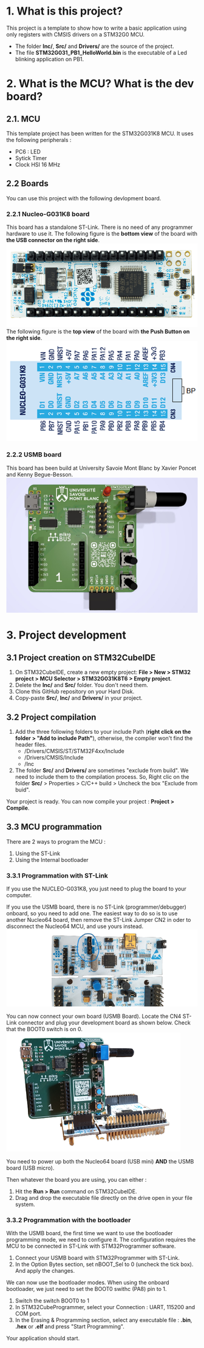 # 1. What is this project?
This project is a template to show how to write a basic application using only registers with CMSIS drivers on a STM32G0 MCU.

* The folder **Inc/**, **Src/** and **Drivers/** are the source of the project. 
* The file **STM32G031_PB1_HelloWorld.bin** is the executable of a Led blinking application on PB1.

# 2. What is the MCU? What is the dev board?
## 2.1. MCU
This template project has been written for the STM32G031K8 MCU. It uses the following peripherals :

* PC6 : LED
* Sytick Timer
* Clock HSI 16 MHz

## 2.2 Boards
You can use this project with the following devlopment board. 

### 2.2.1 Nucleo-G031K8 board
This board has a standalone ST-Link. There is no need of any programmer hardware to use it.
The following figure is the **bottom  view** of the board with **the USB connector on the right side**.
![image Nucleo Board](/Images/NUCLEO-G031K8_top.png)
The following figure is the **top view** of the board with **the Push Button on the right side**.
![image Nucleo Board](/Images/NUCLEOG031-top-view-schema.png)

### 2.2.2 USMB board
This board has been build at University Savoie Mont Blanc by Xavier Poncet and Kenny Begue-Besson.
![image USMB Board](/Images/usmb_board_top.jpg)
 




# 3. Project development
## 3.1 Project creation on STM32CubeIDE
1. On STM32CubeIDE, create a new empty project: **File > New > STM32 project > MCU Selector > STM32G031K8T6 > Empty project**.
2. Delete the **Inc/** and **Src/** folder. You don't need them.
3. Clone this GitHub repository on your Hard Disk.
4. Copy-paste **Src/**, **Inc/** and **Drivers/** in your project.

## 3.2 Project compilation
1. Add the three following folders to your include Path (**right click on the folder > "Add to include Path"**), otherwise, the compiler won't find the header files.
	* /Drivers/CMSIS/ST/STM32F4xx/Include
	* /Drivers/CMSIS/Include
	* /Inc
2. The folder **Src/** and **Drivers/** are sometimes "exclude from build". We need to include them to the compilation process. So, Right clic on the folder **Src/** > Properties > C/C++ build > Uncheck the box "Exclude from buid".

Your project is ready. You can now compile your project : **Project > Compile**. 

## 3.3 MCU programmation
There are 2 ways to program the MCU :
1. Using the ST-Link
2. Using the Internal bootloader

### 3.3.1 Programmation with ST-Link
If you use the NUCLEO-G031K8, you just need to plug the board to your computer. 

If you use the USMB board, there is no ST-Link (programmer/debugger) onboard, so you need to add one. The easiest way to do so is to use another Nucleo64 board, then remove the ST-Link Jumper CN2 in oder to disconnect the Nucleo64 MCU, and use yours instead.
![image USMB Board jumpers](/Images/st-link-jumpers-no-bg.png)

You can now connect your own board (USMB Board). Locate the CN4 ST-Link connector and plug your development board as shown below. Check that the BOOT0 switch is on 0. 
![image USMB Board jumpers](/Images/usmb_board_no_bg.png)

You need to power up both the Nucleo64 board (USB mini) **AND** the USMB board (USB micro). 

Then whatever the board you are using, you can either :
1. Hit the **Run > Run** command on STM32CubeIDE.
2. Drag and drop the executable file directly on the drive open in your file system.

### 3.3.2 Programmation with the bootloader
With the USMB board, the first time we want to use the bootloader programming mode, we need to configure it. The configuration requires the MCU to be connected in ST-Link with STM32Programmer software. 
1. Connect your USMB board with STM32Programmer with ST-Link.
2. In the Option Bytes section, set nBOOT_Sel to 0 (uncheck the tick box). And apply the changes.

We can now use the bootloader modes. When using the onboard bootloader, we just need to set the BOOT0 swithc (PA8) pin to 1.
1. Switch the switch BOOT0 to 1
2. In STM32CubeProgrammer, select your Connection : UART, 115200 and COM port.
3. In the Erasing & Programming section, select any executable file : **.bin**, **.hex** or **.elf** and press "Start Programming".

Your application should start.
